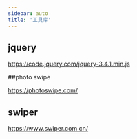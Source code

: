 ```yaml
---
sidebar: auto
title: '工具库'
---
```


## jquery

https://code.jquery.com/jquery-3.4.1.min.js

##photo swipe

https://photoswipe.com/

## swiper

https://www.swiper.com.cn/